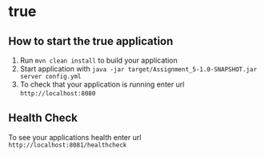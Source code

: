 # true

How to start the true application
---

1. Run `mvn clean install` to build your application
1. Start application with `java -jar target/Assignment_5-1.0-SNAPSHOT.jar server config.yml`
1. To check that your application is running enter url `http://localhost:8080`

Health Check
---

To see your applications health enter url `http://localhost:8081/healthcheck`
